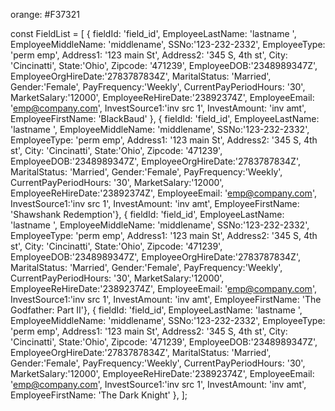 orange:  #F37321





const FieldList = [
  { fieldId: 'field_id', EmployeeLastName: 'lastname ', EmployeeMiddleName: 'middlename', SSNo:'123-232-2332', EmployeeType: 'perm emp', Address1: '123 main St', Address2: '345 S, 4th st', City: 'Cincinatti', State:'Ohio', Zipcode: '471239', EmployeeDOB:'2348989347Z', EmployeeOrgHireDate:'2783787834Z', MaritalStatus: 'Married', Gender:'Female', PayFrequency:'Weekly', CurrentPayPeriodHours: '30', MarketSalary:'12000', EmployeeReHireDate:'23892374Z', EmployeeEmail: 'emp@company.com', InvestSource1:'inv src 1', InvestAmount: 'inv amt',  EmployeeFirstName: 'BlackBaud' },
  { fieldId: 'field_id', EmployeeLastName: 'lastname ', EmployeeMiddleName: 'middlename', SSNo:'123-232-2332', EmployeeType: 'perm emp', Address1: '123 main St', Address2: '345 S, 4th st', City: 'Cincinatti', State:'Ohio', Zipcode: '471239', EmployeeDOB:'2348989347Z', EmployeeOrgHireDate:'2783787834Z', MaritalStatus: 'Married', Gender:'Female', PayFrequency:'Weekly', CurrentPayPeriodHours: '30', MarketSalary:'12000', EmployeeReHireDate:'23892374Z', EmployeeEmail: 'emp@company.com', InvestSource1:'inv src 1', InvestAmount: 'inv amt',  EmployeeFirstName: 'Shawshank Redemption'},
  { fieldId: 'field_id', EmployeeLastName: 'lastname ', EmployeeMiddleName: 'middlename', SSNo:'123-232-2332', EmployeeType: 'perm emp', Address1: '123 main St', Address2: '345 S, 4th st', City: 'Cincinatti', State:'Ohio', Zipcode: '471239', EmployeeDOB:'2348989347Z', EmployeeOrgHireDate:'2783787834Z', MaritalStatus: 'Married', Gender:'Female', PayFrequency:'Weekly', CurrentPayPeriodHours: '30', MarketSalary:'12000', EmployeeReHireDate:'23892374Z', EmployeeEmail: 'emp@company.com', InvestSource1:'inv src 1', InvestAmount: 'inv amt',  EmployeeFirstName: 'The Godfather: Part II'}, 
  { fieldId: 'field_id', EmployeeLastName: 'lastname ', EmployeeMiddleName: 'middlename', SSNo:'123-232-2332', EmployeeType: 'perm emp', Address1: '123 main St', Address2: '345 S, 4th st', City: 'Cincinatti', State:'Ohio', Zipcode: '471239', EmployeeDOB:'2348989347Z', EmployeeOrgHireDate:'2783787834Z', MaritalStatus: 'Married', Gender:'Female', PayFrequency:'Weekly', CurrentPayPeriodHours: '30', MarketSalary:'12000', EmployeeReHireDate:'23892374Z', EmployeeEmail: 'emp@company.com', InvestSource1:'inv src 1', InvestAmount: 'inv amt',  EmployeeFirstName: 'The Dark Knight' },
 ];







